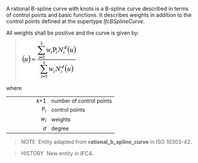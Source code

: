 ﻿A rational B-spline curve with knots is a B-spline curve described in terms of control points and basic functions. It describes weights in addition to the control points defined at the supertype _IfcBSplineCurve_.

All weights shall be positive and the curve is given by:

> ![Math](../../../../../../figures/ifcrationalbsplinecurvewithknots-math1.gif)

where

<table>
<tr>
<td width="100" align="right"><em>k</em>+1</td>
<td>number of control points</td>
</tr>
<tr>
<td align="right">P<sub><em>i</em></sub></td>
<td>control points</td>
</tr>
<tr>
<td align="right"><em>w<sub>i</sub></em></td>
<td>weights</td>
</tr>
<tr>
<td align="right"><em>d</em></td>
<td>degree</td>
</tr>
</table>

> NOTE&nbsp; Entity adapted from **rational_b_spline_curve** in ISO 10303-42.

> HISTORY&nbsp; New entity in IFC4.
